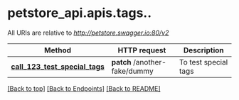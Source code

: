 <a name="top"></a>
# petstore_api.apis.tags..

All URIs are relative to *http://petstore.swagger.io:80/v2*

Method | HTTP request | Description
------------- | ------------- | -------------
[**call_123_test_special_tags**](/call_123_test_special_tags.md) | **patch** /another-fake/dummy | To test special tags

[[Back to top]](#top) [[Back to Endpoints]](../../../README.md#Endpoints) [[Back to README]](../../../README.md)
